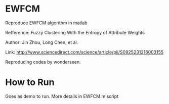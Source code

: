 # EWFCM
Reproduce EWFCM algorithm in matlab

Refference: Fuzzy Clustering With the Entropy of Attribute Weights

Author:     Jin Zhou, Long Chen, et al.

Link:       http://www.sciencedirect.com/science/article/pii/S0925231216003155

Reproducing codes by wonderseen.

# How to Run
Goes as demo to run. More details in EWFCM.m script
